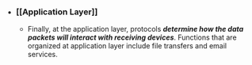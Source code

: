 - ### **[[Application Layer]]**
	- Finally, at the application layer, protocols ***determine how the data packets will interact with receiving devices***. Functions that are organized at application layer include file transfers and email services.
